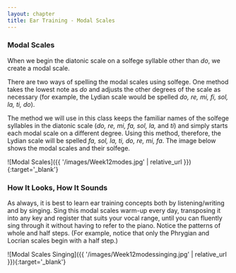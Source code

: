 ```yaml
---
layout: chapter
title: Ear Training - Modal Scales
---
```


### Modal Scales

When we begin the diatonic scale on a solfege syllable other than *do*, we create a modal scale. 

There are two ways of spelling the modal scales using solfege. One method takes the lowest note as *do* and adjusts the other degrees of the scale as necessary (for example, the Lydian scale would be spelled *do, re, mi, fi, sol, la, ti, do*).

The method we will use in this class keeps the familiar names of the solfege syllables in the diatonic scale (*do, re, mi, fa, sol, la,* and *ti*) and simply starts each modal scale on a different degree. Using this method, therefore, the Lydian scale will be spelled *fa, sol, la, ti, do, re, mi, fa*. The image below shows the modal scales and their solfege.

![Modal Scales]({{ '/images/Week12modes.jpg' | relative_url }}){:target='_blank'}

### How It Looks, How It Sounds

As always, it is best to learn ear training concepts both by listening/writing and by singing. Sing this modal scales warm-up every day, transposing it into any key and register that suits your vocal range, until you can fluently sing through it without having to refer to the piano. Notice the patterns of whole and half steps. (For example, notice that only the Phrygian and Locrian scales begin with a half step.) 

![Modal Scales Singing]({{ '/images/Week12modessinging.jpg' | relative_url }}){:target='_blank'}